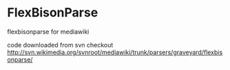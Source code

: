 FlexBisonParse
==============

flexbisonparse for mediawiki

code downloaded from svn checkout http://svn.wikimedia.org/svnroot/mediawiki/trunk/parsers/graveyard/flexbisonparse/
